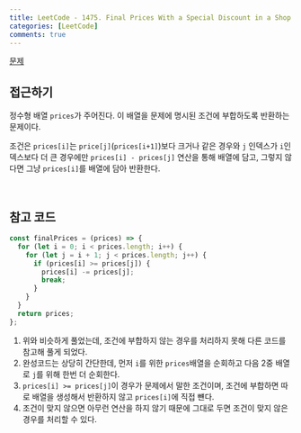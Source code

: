 ```yaml
---
title: LeetCode - 1475. Final Prices With a Special Discount in a Shop
categories: [LeetCode]
comments: true
---
```


[문제](https://leetcode.com/problems/final-prices-with-a-special-discount-in-a-shop/)

## 접근하기

정수형 배열 `prices`가 주어진다. 이 배열을 문제에 명시된 조건에 부합하도록 반환하는 문제이다.

조건은 `prices[i]`는 `price[j]`(`prices[i+1]`)보다 크거나 같은 경우와 `j` 인덱스가 `i`인덱스보다 더 큰 경우에만 `prices[i] - prices[j]` 연산을 통해 배열에 담고, 그렇지 않다면 그냥 `prices[i]`를 배열에 담아 반환한다.

<br>

## 참고 코드

```js
const finalPrices = (prices) => {
  for (let i = 0; i < prices.length; i++) {
    for (let j = i + 1; j < prices.length; j++) {
      if (prices[i] >= prices[j]) {
        prices[i] -= prices[j];
        break;
      }
    }
  }
  return prices;
};
```

1. 위와 비슷하게 풀었는데, 조건에 부합하지 않는 경우를 처리하지 못해 다른 코드를 참고해 풀게 되었다.
2. 완성코드는 상당히 간단한데, 먼저 `i`를 위한 `prices`배열을 순회하고 다음 2중 배열로 `j`를 위해 한번 더 순회한다.
3. `prices[i] >= prices[j]`이 경우가 문제에서 말한 조건이며, 조건에 부합하면 따로 배열을 생성해서 반환하지 않고 `prices[i]`에 직접 뺸다.
4. 조건이 맞지 않으면 아무런 연산을 하지 않기 때문에 그대로 두면 조건이 맞지 않은 경우를 처리할 수 있다.
